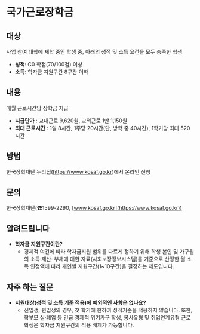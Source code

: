 # 국가근로장학금

## 대상

사업 참여 대학에 재학 중인 학생 중, 아래의 성적 및 소득 요건을 모두 충족한 학생
- **성적**: C0 학점(70/100점) 이상
- **소득**: 학자금 지원구간 8구간 이하

## 내용

매월 근로시간당 장학금 지급
- **시급단가** : 교내근로 9,620원, 교외근로 1만 1,150원
- **최대 근로시간** : 1일 8시간, 1주당 20시간(단, 방학 중 40시간), 1학기당 최대 520시간

## 방법

한국장학재단 누리집(https://www.kosaf.go.kr)에서 온라인 신청

## 문의 

한국장학재단(☎1599-2290, [www.kosaf.go.kr](https://www.kosaf.go.kr))

## 알려드립니다

- **학자금 지원구간이란?**
  - 경제적 여건에 따라 학자금지원 범위를 다르게 정하기 위해 학생 본인 및 가구원의 소득·재산· 부채에 대한 자료(사회보장정보시스템)를 기준으로 산정한 월 소득 인정액에 따라 개인별 지원구간(1~10구간)을 결정하는 제도입니다.

## 자주 하는 질문

- **지원대상(성적 및 소득 기준 적용)에 예외적인 사항은 없나요?**
  - 신입생, 편입생의 경우, 첫 학기에 한하여 성적기준을 적용하지 않습니다. 또한, 학부모 실·폐업 등 긴급 경제적 위기가구 학생, 봉사유형 및 취업연계유형 근로학생은 학자금 지원구간의 적용 배제가 가능합니다.
